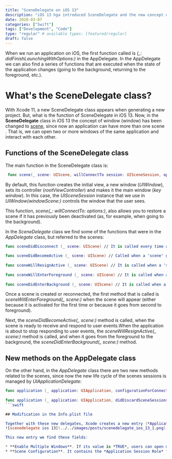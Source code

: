 ```yaml
---
title: "SceneDelegate on iOS 13"
description: "iOS 13 hga introduced SceneDelegate and the new concept of scene. Here's what this means and how it affects AppleDelegate."
date: 2020-03-07
categories: ["Swift"]
tags: ["Development", "Code"]
type: "regular" # available types: [featured/regular]
draft: false
---
```

When we run an application on iOS, the first function called is *(_: didFinishLaunchingWithOptions:)* in the AppDelegate. In the AppDelegate we can also find a series of functions that are executed when the state of the application changes (going to the background, returning to the foreground, etc.).

# What's the SceneDelegate class?
With Xcode 11, a new SceneDelegate class appears when generating a new project. But, what is the function of SceneDelegate in iOS 13. Now, in the **SceneDelegate** class in iOS 13 the concept of window (window) has been changed to [scene](https://developer.apple.com/documentation/uikit/app_and_environment/scenes), since now an application can have more than one scene . That is, we can open two or more windows of the same application and interact with each other.

## Functions of the SceneDelegate class

The main function in the SceneDelegate class is:

```swift
 func scene(_ scene: UIScene, willConnectTo session: UISceneSession, options connectionOptions: UIScene.ConnectionOptions)
```

By default, this function creates the initial view, a new window (*UIWindow*), sets its controller (*rootViewController*) and makes it the main window (*key window*). In this case, the *UISceneSession* instance that we use in *UIWindow(windowScene:)* controls the window that the user sees.

This function, *scene(_: willConnectTo: options:)*, also allows you to restore a scene if it has previously been deactivated (as, for example, when going to the background).

In the *SceneDelegate* class we find some of the functions that were in the *AppDelegate* class, but referred to the scenes:

```swift
func sceneDidDisconnect (_ scene: UIScene) // It is called every time a 'scene' is deleted by the system
 
func sceneDidBecomeActive (_ scene: UIScene) // Called when a 'scene' goes from inactive to active state
 
func sceneWillResignActive (_ scene: UIScene) // It is called when a 'scene' goes from active to inactive state
 
func sceneWillEnterForeground (_ scene: UIScene) // It is called when a 'scene' goes from the background to the foreground
 
func sceneDidEnterBackground (_ scene: UIScene) // It is called when a 'scene' goes from foreground to background (background)
```

Once a scene is created or reconnected, the first method that is called is *sceneWillEnterForeground(_ scene:)* when the scene will appear (either because it is activated for the first time or because it goes from second to foreground).

Next, the *sceneDidBecomeActive(_ scene:)* method is called, when the scene is ready to receive and respond to user events.When the application is about to stop responding to user events, the *sceneWillResignActive(_ scene:)* method is called, and when it goes from the foreground to the background, the *sceneDidEnterBackground(_ scene:)* method.
## New methods on the AppDelegate class

On the other hand, in the *AppDelegate* class there are two new methods related to the scenes, since now the new life cycle of the scenes sessions is managed by *UIApplicationDelegate*:

```swift
func application (_ application: UIApplication, configurationForConnecting connectingSceneSession: UISceneSession, options: UIScene.ConnectionOptions) -> UISceneConfiguration // It is called when a new 'scene session' is created
 
func application (_ application: UIApplication, didDiscardSceneSessions sceneSessions: Set <UISceneSession>) // Called when the user discards a 'scene session'
```swift

## Modification in the Info.plist file

Together with these new delegates, Xcode creates a new entry (*Application Scene Manifest*) in the *Info.plist* file:
![scenedelegate ios 13](../../images/posts/scenedelegate_ios_13_1.png)

This new entry we find these fields:

* **Enable Multiple Windows**. If its value is *TRUE*, users can open multiple windows of an application (on *iPadOS*).
* **Scene Configuration**. It contains the *Application Session Role* field, an array (so we could have multiple configurations), whose first item contains a name and a delegate for the scene.
